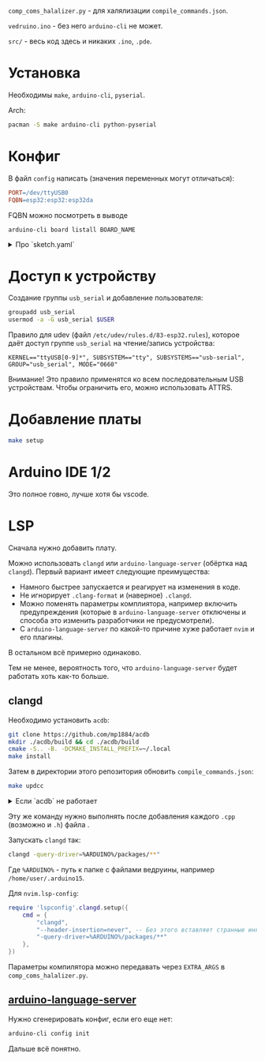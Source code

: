 `comp_coms_halalizer.py` - для халялизации `compile_commands.json`.

`vedruino.ino` - без него `arduino-cli` не может.

`src/` - весь код здесь и никаких `.ino`, `.pde`.

# Установка
Необходимы `make`, `arduino-cli`, `pyserial`.

Arch:
```bash
pacman -S make arduino-cli python-pyserial
```

# Конфиг
В файл `config` написать (значения переменных могут отличаться):
```makefile
PORT=/dev/ttyUSB0
FQBN=esp32:esp32:esp32da
```

FQBN можно посмотреть в выводе
```
arduino-cli board listall BOARD_NAME
```

<details>
<summary>Про `sketch.yaml`</summary>
`sketch.yaml` будет сгенерирован автоматически после добавления платы и будет содержать те же поля,
что и `config`, но, эти значения умеют доставать из `sketch.yaml` не все команды `arduino-cli` и не
всегда, поэтому они передаются явно в `makefile`.
</details>

# Доступ к устройству
Создание группы `usb_serial` и добавление пользователя:
```bash
groupadd usb_serial
usermod -a -G usb_serial $USER
```

Правило для udev (файл `/etc/udev/rules.d/83-esp32.rules`), которое даёт доступ группе `usb_serial`
на чтение/запись устройства:
```
KERNEL=="ttyUSB[0-9]*", SUBSYSTEM=="tty", SUBSYSTEMS=="usb-serial", GROUP="usb_serial", MODE="0660"
```

Внимание! Это правило применятся ко всем последовательным USB устройствам.
Чтобы ограничить его, можно использовать ATTRS.

# Добавление платы
```bash
make setup
```

# Arduino IDE 1/2
Это полное говно, лучше хотя бы vscode.

# LSP
Сначала нужно добавить плату.

Можно использовать `clangd` или `arduino-language-server` (обёртка над `clangd`).
Первый вариант имеет следующие преимущества:

* Намного быстрее запускается и реагирует на изменения в коде.
* Не игнорирует `.clang-format` и (наверное) `.clangd`.
* Можно поменять параметры комплиятора, например включить предупреждения (которые в
  `arduino-language-server` отключены и способа это изменить разработчики не предусмотрели).
* С `arduino-language-server` по какой-то причине хуже работает `nvim` и его плагины.

В остальном всё примерно одинаково.

Тем не менее, вероятность того, что `arduino-language-server` будет работать хоть как-то больше.

## clangd
Необходимо установить `acdb`:
```bash
git clone https://github.com/mp1884/acdb
mkdir ./acdb/build && cd ./acdb/build
cmake -S.. -B. -DCMAKE_INSTALL_PREFIX=~/.local
make install
```

Затем в директории этого репозитория обновить `compile_commands.json`:
```bash
make updcc
```

<details>
<summary>Если `acdb` не работает</summary>
Если с `acdb` будут какие-то проблемы, то можно достать `compile_commands.json` из
`/tmp/arduino/sketches/%SKETCH_ID%/` после выполнения команды:

```bash
arduino-cli compile --only-compilation-database
```

Где взять `%SKETCH_ID%` - непонятно. Затем нужно запускать `python comp_coms_halalizer.py`.
</details>

Эту же команду нужно выполнять после добавления каждого `.cpp` (возможно и `.h`) файла .

Запускать `clangd` так:
```bash
clangd -query-driver=%ARDUINO%/packages/**"
```

Где `%ARDUINO%` - путь к папке с файлами ведруины, например `/home/user/.arduino15`.

Для `nvim.lsp-config`:
```lua
require 'lspconfig'.clangd.setup({
    cmd = {
        "clangd",
        "--header-insertion=never", -- Без этого вставляет странные инклюды при использовании автокомплита.
        "-query-driver=%ARDUINO%/packages/**"
    },
})
```

Параметры компилятора можно передавать через `EXTRA_ARGS` в `comp_coms_halalizer.py`.

## [arduino-language-server](https://github.com/arduino/arduino-language-server)
Нужно сгенерировать конфиг, если его еще нет:
```bash
arduino-cli config init
```

Дальше всё понятно.

